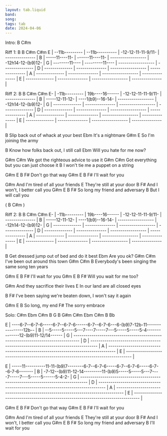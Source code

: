 ```yaml
---
layout: tab.liquid
band:
song:
tags: tab
date: 2024-04-06
---
```

Intro: B C#m

Riff 1:
     B               B              C#m                C#m
E | --11b--------- | --11b---------- | -12-12-11-11-9/11- | --------------- | 
B | -----11----11- | ------11----11- | ------------------ | -12h14-12-(b9)12- | 
G | --------11---- | ---------11---- | ------------------ | --------------- | 
D | -------------- | --------------- | ------------------ | --------------- | 
A | -------------- | --------------- | ------------------ | --------------- | 
E | -------------- | --------------- | ------------------ | --------------- | 

Riff 2:
    B              B              C#m                C#m
E- | -11b--------- | 19b----16------ | -12-12-11-11-9/11- | --------------- | 
B | -----12-11-12- | ----1(b9)--16-14- | ------------------ | -12h14-12-(b9)12- | 
G | -------------- | --------------- | ------------------ | --------------- | 
D | -------------- | --------------- | ------------------ | --------------- | 
A | -------------- | --------------- | ------------------ | --------------- | 
E | -------------- | --------------- | ------------------ | --------------- | 


 B
Slip back out of whack at your best
 Ebm
It's a nightmare
 G#m                 E
So I'm joining the army

 B
Know how folks back out, I still call
 Ebm
Will you hate for me now?

 G#m                       C#m
We got the righteous advice to use it
 G#m                       C#m
Got everything but you can just choose it
 B
I won't tie me a puppet on a string

 G#m  E  B  F#
Don't go that way
 G#m  E  B  F#
I'll wait for you

  G#m
And I'm tired of all your friends
   E
They're still at your door
   B             F#
And I won't, I better call you
  G#m      E      B       F#
So long my friend and adversary
B
But I will call you

( B  C#m )

Riff 2:
    B              B              C#m                C#m
E- | -11b--------- | 19b----16------ | -12-12-11-11-9/11- | --------------- | 
B | -----12-11-12- | ----1(b9)--16-14- | ------------------ | -12h14-12-(b9)12- | 
G | -------------- | --------------- | ------------------ | --------------- | 
D | -------------- | --------------- | ------------------ | --------------- | 
A | -------------- | --------------- | ------------------ | --------------- | 
E | -------------- | --------------- | ------------------ | --------------- | 


B
Get dressed jump out of bed and do it best
Ebm
Are you ok?
G#m                       C#m
I've been out around this town
G#m                           C#m        B
Everybody's been singing the same song ten years

 G#m   E   B  F#
I'll wait for you
 G#m   E   B  F#
Will you wait for me too?

 G#m
And they sacrifice their lives
 E
In our land are all closed eyes

 B F#
I've been saying we're beaten down, I won't say it again

 G#m     E   B
So long, my end
 F#
The sorry embrace

Solo: C#m Ebm C#m B G B G#m C#m Ebm C#m B Bb

E | ----6-7--6-7-6-----6-7--6-7-6------6-7--6-7-6---6-(b9)7-12b-11----------------12b-- | 
B | --5-----5-----5---7----7-----7---5-----5-----5-4--------------12-(b9)11-12/14------ | 
G | --------------------------------------------------------------------------------- | 
D | --------------------------------------------------------------------------------- | 
A | --------------------------------------------------------------------------------- | 
E | --------------------------------------------------------------------------------- | 

E | -----11----------11-11-(b9)7--------6-7--6-7-6-----6-7--6-7-6-----6-7--6-7-6------- | 
B | -7-12--(b9)11-12-14---------11-(b9)5-----5-----5---7----7-----7---5-----5------5-4-2- | 
G | --------------------------------------------------------------------------------- | 
D | --------------------------------------------------------------------------------- | 
A | --------------------------------------------------------------------------------- | 
E | --------------------------------------------------------------------------------- | 


G#m   E   B  F#
Don't go that way
G#m   E   B  F#
I'll wait for you

 G#m
And I'm tired of all your friends
 E
They're still at your door
 B F#
And I won't, I better call you
 G#m E B F#
So long my friend and adversary
 B
I'll wait for you 
